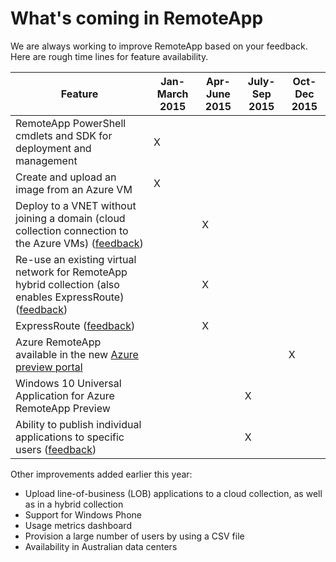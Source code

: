 <properties
    pageTitle="What's coming in RemoteApp"
    description="Learn about new features for RemoteApp"
    services="remoteapp"
    solutions=""
	documentationCenter=""
    authors="lizap"
    manager="mbaldwin" />

<tags
    ms.service="remoteapp"
    ms.workload="compute"
    ms.tgt_pltfrm="NA"
    ms.devlang="NA"
    ms.topic="article"
    ms.date="06/10/2015"
    ms.author="elizapo" />

# What's coming in RemoteApp

We are always working to improve RemoteApp based on your feedback. Here are rough time lines for feature availability.

|Feature|Jan-March 2015|Apr-June 2015|July-Sep 2015|Oct-Dec 2015|
|-----------|-------|-------|-------|-------|
|RemoteApp PowerShell cmdlets and SDK for deployment and management|X| | | |
|Create and upload an image from an Azure VM|X| | | |
|Deploy to a VNET without joining a domain (cloud collection connection to the Azure VMs) ([feedback](http://feedback.azure.com/forums/247748-azure-remoteapp/suggestions/5928457-provide-ability-to-add-vnet-to-cloud-deloyment-th))| |X| | |
|Re-use an existing virtual network for RemoteApp hybrid collection (also enables ExpressRoute) ([feedback](http://feedback.azure.com/forums/247748-azure-remoteapp/suggestions/5933123-existing-virtual-network-does-not-appear-when-tryi))| |X| | |
|ExpressRoute ([feedback](http://feedback.azure.com/forums/247748-azure-remoteapp/suggestions/5933123-existing-virtual-network-does-not-appear-when-tryi))| |X| | |
|Azure RemoteApp available in the new [Azure preview portal](http://azure.microsoft.com/en-us/overview/preview-portal/)| | | |X|
|Windows 10 Universal Application for Azure RemoteApp Preview| | |X| |
|Ability to publish individual applications to specific users ([feedback](http://feedback.azure.com/forums/247748-azure-remoteapp/suggestions/6067043-allow-the-ability-to-publish-specific-apps-to-spec))| | |X| |

Other improvements added earlier this year:

- Upload line-of-business (LOB) applications to a cloud collection, as well as in a hybrid collection
- Support for Windows Phone
- Usage metrics dashboard
- Provision a large number of users by using a CSV file
- Availability in Australian data centers
 